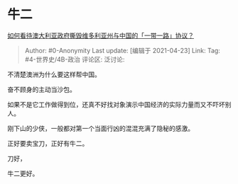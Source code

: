 # 牛二
[如何看待澳大利亚政府撕毁维多利亚州与中国的「一带一路」协议？](https://www.zhihu.com/question/455897099/answer/1849827468)

> Author: #0-Anonymity
> Last update: [编辑于 2021-04-23]
> Link:
> Tag: #4-世界史/4B-政治
> 评论区:
> 泛讨论:

不清楚澳洲为什么要这样帮中国。

奋不顾身的主动当沙包。

如果不是它工作做得到位，还真不好找对象演示中国经济的实际力量而又不吓坏别人。

刚下山的少侠，一般都对第一个当面行凶的混混充满了隐秘的感激。

正好要卖宝刀，正好有牛二。

刀好，

牛二更好。
